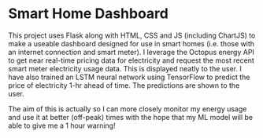 # Smart Home Dashboard
This project uses Flask along with HTML, CSS and JS (including ChartJS) to make a useable dashboard designed for use in smart homes (i.e. those with an internet connection and smart meter). I leverage the Octopus energy API to get near real-time pricing data for electricity and request the most recent smart meter electricity usage data. This is displayed neatly to the user. I have also trained an LSTM neural network using TensorFlow to predict the price of electricity 1-hr ahead of time. The predictions are shown to the user.

The aim of this is actually so I can more closely monitor my energy usage and use it at better (off-peak) times with the hope that my ML model will be able to give me a 1 hour warning!
